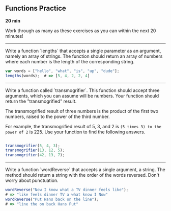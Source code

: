 ## Functions Practice

**20 min**

Work through as many as these exercises as you can within the next 20 minutes!
<hr>
Write a function `lengths` that accepts a single parameter as an argument, namely
an array of strings. The function should return an array of numbers where each
number is the length of the corresponding string.

```javascript
var words = ["hello", "what", "is", "up", "dude"];
lengths(words);  # => [5, 4, 2, 2, 4]
```
<hr>
Write a function called `transmogrifier`. This function should accept three arguments, which you can assume will be numbers. Your function should return the "transmogrified" result.

The transmogrified result of three numbers is the product of the first two numbers, raised to the power of the third number.

For example, the transmogrified result of 5, 3, and 2 is `(5 times 3) to the power of 2` is 225. Use your function to find the following answers.

```javascript

transmogrifier(5, 4, 3);
transmogrifier(13, 12, 5);
transmogrifier(42, 13, 7);

```
<hr>
Write a function `wordReverse` that accepts a single argument, a string. The
method should return a string with the order of the words reversed. Don't worry
about punctuation.

```javascript
wordReverse("Now I know what a TV dinner feels like");
# => "like feels dinner TV a what know I Now"
wordReverse("Put Hans back on the line");
# => "line the on back Hans Put"
```
